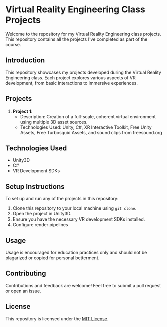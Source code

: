 # Virtual Reality Engineering Class Projects

Welcome to the repository for my Virtual Reality Engineering class projects. This repository contains all the projects I've completed as part of the course.

## Introduction

This repository showcases my projects developed during the Virtual Reality Engineering class. Each project explores various aspects of VR development, from basic interactions to immersive experiences.

## Projects

1. **Project 1**: 
   - Description: Creation of a full-scale, coherent virtual environment using multiple 3D asset sources.
   - Technologies Used: Unity, C#, XR Interactive Toolkit, Free Unity Assets, Free Turbosquid Assets, and sound clips from freesound.org 

## Technologies Used

- Unity3D
- C#
- VR Development SDKs

## Setup Instructions

To set up and run any of the projects in this repository:

1. Clone this repository to your local machine using `git clone`.
2. Open the project in Unity3D.
3. Ensure you have the necessary VR development SDKs installed.
4. Configure render pipelines

## Usage

Usage is encouraged for education practices only and should not be plagarized or copied for personal betterment.

## Contributing

Contributions and feedback are welcome! Feel free to submit a pull request or open an issue.

## License

This repository is licensed under the [MIT License](LICENSE).
